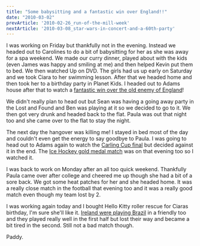 ```yaml
---
title: "Some babysitting and a fantastic win over England!!"
date: "2010-03-02"
prevArticle: '2010-02-26_run-of-the-mill-week'
nextArticle: '2010-03-08_star-wars-in-concert-and-a-60th-party'
---
```

I was working on Friday but thankfully not in the evening. Instead we headed out to Carolines to do a bit of babysitting for her as she was away for a spa weekend. We made our curry dinner, played about with the kids (even James was happy and smiling at me) and then helped Kevin put them to bed. We then watched Up on DVD. The girls had us up early on Saturday and we took Ciara to her swimming lesson. After that we headed home and then took her to a birthday party in Planet Kids. I headed out to Adams house after that to watch a [fantastic win over the old enemy of England](http://www.rte.ie/sport/rugby/sixnations/2010/0227/england_ireland.html)!

We didn't really plan to head out but Sean was having a going away party in the Lost and Found and Ben was playing at it so we decided to go to it. We then got very drunk and headed back to the flat. Paula was out that night too and she came over to the flat to stay the night.

The next day the hangover was killing me! I stayed in bed most of the day and couldn't even get the energy to say goodbye to Paula. I was going to head out to Adams again to watch the [Carling Cup final](http://www.rte.ie/sport/soccer/2010/0228/astonvilla_manchester.html) but decided against it in the end. The [Ice Hockey gold medal match](http://www.rte.ie/sport/2010/0228/icehockey.html) was on that evening too so I watched it.

I was back to work on Monday after an all too quick weekend. Thankfully Paula came over after college and cheered me up though she had a bit of a sore back. We got some heat patches for her and she headed home. It was a really close match in the football that evening too and it was a really good match even though my team lost by 2.

I was working again today and I bought Hello Kitty roller rescue for Ciaras birthday, I'm sure she'll like it. [Ireland were playing Brazil](http://www.rte.ie/sport/soccer/2010/0302/ireland__brazil.html) in a friendly too and they played really well in the first half but lost their way and became a bit tired in the second. Still not a bad match though.

Paddy.